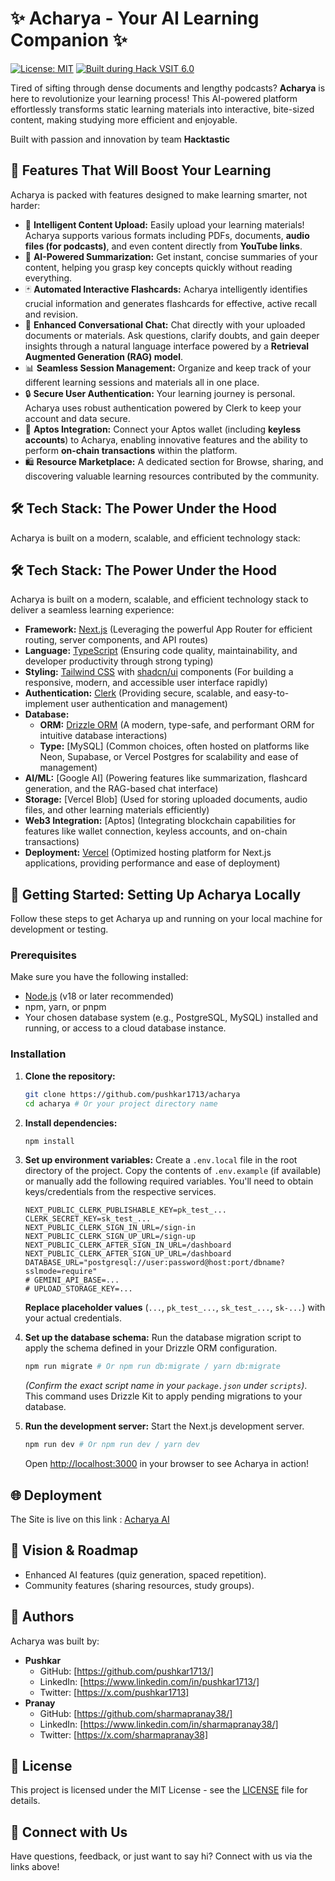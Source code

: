 # ✨ Acharya - Your AI Learning Companion ✨

[![License: MIT](https://img.shields.io/badge/License-MIT-yellow.svg)](https://opensource.org/licenses/MIT)
[![Built during Hack VSIT 6.0](https://img.shields.io/badge/Built%20during-HackVSIT%206.0-%23ff69b4)](https://example.com/hacktastic2-link)

Tired of sifting through dense documents and lengthy podcasts? **Acharya** is here to revolutionize your learning process! This AI-powered platform effortlessly transforms static learning materials into interactive, bite-sized content, making studying more efficient and enjoyable.

Built with passion and innovation by team **Hacktastic**

## 🚀 Features That Will Boost Your Learning

Acharya is packed with features designed to make learning smarter, not harder:

- 🧠 **Intelligent Content Upload:** Easily upload your learning materials! Acharya supports various formats including PDFs, documents, **audio files (for podcasts)**, and even content directly from **YouTube links**.
- 📝 **AI-Powered Summarization:** Get instant, concise summaries of your content, helping you grasp key concepts quickly without reading everything.
- 🃏 **Automated Interactive Flashcards:** Acharya intelligently identifies crucial information and generates flashcards for effective, active recall and revision.
- 💬 **Enhanced Conversational Chat:** Chat directly with your uploaded documents or materials. Ask questions, clarify doubts, and gain deeper insights through a natural language interface powered by a **Retrieval Augmented Generation (RAG) model**.
- 📊 **Seamless Session Management:** Organize and keep track of your different learning sessions and materials all in one place.
- 🔒 **Secure User Authentication:** Your learning journey is personal. Acharya uses robust authentication powered by Clerk to keep your account and data secure.
- 🔗 **Aptos Integration:** Connect your Aptos wallet (including **keyless accounts**) to Acharya, enabling innovative features and the ability to perform **on-chain transactions** within the platform.
- 🛍️ **Resource Marketplace:** A dedicated section for Browse, sharing, and discovering valuable learning resources contributed by the community.

## 🛠️ Tech Stack: The Power Under the Hood

Acharya is built on a modern, scalable, and efficient technology stack:

## 🛠️ Tech Stack: The Power Under the Hood

Acharya is built on a modern, scalable, and efficient technology stack to deliver a seamless learning experience:

- **Framework:** [Next.js](https://nextjs.org/) (Leveraging the powerful App Router for efficient routing, server components, and API routes)
- **Language:** [TypeScript](https://www.typescriptlang.org/) (Ensuring code quality, maintainability, and developer productivity through strong typing)
- **Styling:** [Tailwind CSS](https://tailwindcss.com/) with [shadcn/ui](https://ui.shadcn.com/) components (For building a responsive, modern, and accessible user interface rapidly)
- **Authentication:** [Clerk](https://clerk.com/) (Providing secure, scalable, and easy-to-implement user authentication and management)
- **Database:**
  - **ORM:** [Drizzle ORM](https://orm.drizzle.team/) (A modern, type-safe, and performant ORM for intuitive database interactions)
  - **Type:** [MySQL] (Common choices, often hosted on platforms like Neon, Supabase, or Vercel Postgres for scalability and ease of management)
- **AI/ML:** [Google AI] (Powering features like summarization, flashcard generation, and the RAG-based chat interface)
- **Storage:** [Vercel Blob] (Used for storing uploaded documents, audio files, and other learning materials efficiently)
- **Web3 Integration:** [Aptos] (Integrating blockchain capabilities for features like wallet connection, keyless accounts, and on-chain transactions)
- **Deployment:** [Vercel](https://vercel.com/) (Optimized hosting platform for Next.js applications, providing performance and ease of deployment)

## 🚀 Getting Started: Setting Up Acharya Locally

Follow these steps to get Acharya up and running on your local machine for development or testing.

### Prerequisites

Make sure you have the following installed:

- [Node.js](https://nodejs.org/en/download/) (v18 or later recommended)
- npm, yarn, or pnpm
- Your chosen database system (e.g., PostgreSQL, MySQL) installed and running, or access to a cloud database instance.

### Installation

1.  **Clone the repository:**

    ```bash
    git clone https://github.com/pushkar1713/acharya
    cd acharya # Or your project directory name
    ```

2.  **Install dependencies:**

    ```bash
    npm install

    ```

3.  **Set up environment variables:**
    Create a `.env.local` file in the root directory of the project. Copy the contents of `.env.example` (if available) or manually add the following required variables. You'll need to obtain keys/credentials from the respective services.

    ```env
    NEXT_PUBLIC_CLERK_PUBLISHABLE_KEY=pk_test_...
    CLERK_SECRET_KEY=sk_test_...
    NEXT_PUBLIC_CLERK_SIGN_IN_URL=/sign-in
    NEXT_PUBLIC_CLERK_SIGN_UP_URL=/sign-up
    NEXT_PUBLIC_CLERK_AFTER_SIGN_IN_URL=/dashboard
    NEXT_PUBLIC_CLERK_AFTER_SIGN_UP_URL=/dashboard
    DATABASE_URL="postgresql://user:password@host:port/dbname?sslmode=require"
    # GEMINI_API_BASE=...
    # UPLOAD_STORAGE_KEY=...
    ```

    **Replace placeholder values** (`...`, `pk_test_...`, `sk_test_...`, `sk-...`) with your actual credentials.

4.  **Set up the database schema:**
    Run the database migration script to apply the schema defined in your Drizzle ORM configuration.

    ```bash
    npm run migrate # Or npm run db:migrate / yarn db:migrate
    ```

    _(Confirm the exact script name in your `package.json` under `scripts`)_. This command uses Drizzle Kit to apply pending migrations to your database.

5.  **Run the development server:**
    Start the Next.js development server.

    ```bash
    npm run dev # Or npm run dev / yarn dev
    ```

    Open [http://localhost:3000](http://localhost:3000) in your browser to see Acharya in action!

## 🌐 Deployment

The Site is live on this link : [Acharya AI](www.acharya.studio)

## 🤔 Vision & Roadmap

- Enhanced AI features (quiz generation, spaced repetition).
- Community features (sharing resources, study groups).

## 👋 Authors

Acharya was built by:

- **Pushkar**
  - GitHub: [https://github.com/pushkar1713/]
  - LinkedIn: [https://www.linkedin.com/in/pushkar1713/]
  - Twitter: [https://x.com/pushkar1713]
- **Pranay**
  - GitHub: [https://github.com/sharmapranay38/]
  - LinkedIn: [https://www.linkedin.com/in/sharmapranay38/]
  - Twitter: [https://x.com/sharmapranay38]

## 📄 License

This project is licensed under the MIT License - see the [LICENSE](LICENSE) file for details.

## 📧 Connect with Us

Have questions, feedback, or just want to say hi? Connect with us via the links above!
